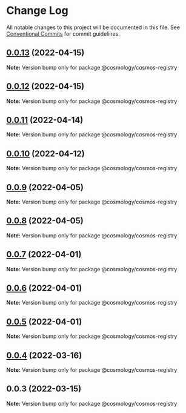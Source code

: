 # Change Log

All notable changes to this project will be documented in this file.
See [Conventional Commits](https://conventionalcommits.org) for commit guidelines.

## [0.0.13](https://github.com/cosmology-finance/cosmology/compare/@cosmology/cosmos-registry@0.0.12...@cosmology/cosmos-registry@0.0.13) (2022-04-15)

**Note:** Version bump only for package @cosmology/cosmos-registry





## [0.0.12](https://github.com/cosmology-finance/cosmology/compare/@cosmology/cosmos-registry@0.0.11...@cosmology/cosmos-registry@0.0.12) (2022-04-15)

**Note:** Version bump only for package @cosmology/cosmos-registry





## [0.0.11](https://github.com/cosmology-finance/cosmology/compare/@cosmology/cosmos-registry@0.0.10...@cosmology/cosmos-registry@0.0.11) (2022-04-14)

**Note:** Version bump only for package @cosmology/cosmos-registry





## [0.0.10](https://github.com/cosmology-finance/cosmology/compare/@cosmology/cosmos-registry@0.0.9...@cosmology/cosmos-registry@0.0.10) (2022-04-12)

**Note:** Version bump only for package @cosmology/cosmos-registry





## [0.0.9](https://github.com/cosmology-finance/cosmology/compare/@cosmology/cosmos-registry@0.0.8...@cosmology/cosmos-registry@0.0.9) (2022-04-05)

**Note:** Version bump only for package @cosmology/cosmos-registry





## [0.0.8](https://github.com/cosmology-finance/cosmology/compare/@cosmology/cosmos-registry@0.0.7...@cosmology/cosmos-registry@0.0.8) (2022-04-05)

**Note:** Version bump only for package @cosmology/cosmos-registry





## [0.0.7](https://github.com/cosmology-finance/cosmology/compare/@cosmology/cosmos-registry@0.0.6...@cosmology/cosmos-registry@0.0.7) (2022-04-01)

**Note:** Version bump only for package @cosmology/cosmos-registry





## [0.0.6](https://github.com/cosmology-finance/cosmology/compare/@cosmology/cosmos-registry@0.0.5...@cosmology/cosmos-registry@0.0.6) (2022-04-01)

**Note:** Version bump only for package @cosmology/cosmos-registry





## [0.0.5](https://github.com/cosmology-finance/cosmology/compare/@cosmology/cosmos-registry@0.0.4...@cosmology/cosmos-registry@0.0.5) (2022-04-01)

**Note:** Version bump only for package @cosmology/cosmos-registry





## [0.0.4](https://github.com/cosmology-finance/cosmology/compare/@cosmology/cosmos-registry@0.0.3...@cosmology/cosmos-registry@0.0.4) (2022-03-16)

**Note:** Version bump only for package @cosmology/cosmos-registry





## 0.0.3 (2022-03-15)

**Note:** Version bump only for package @cosmology/cosmos-registry
